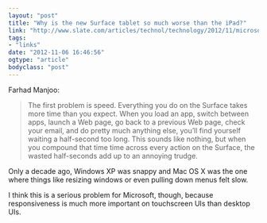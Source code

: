 ```yaml
---
layout: "post"
title: "Why is the new Surface tablet so much worse than the iPad?"
link: "http://www.slate.com/articles/technol/technology/2012/11/microsoft_surface_why_is_the_new_tablet_so_much_worse_than_the_ipad.single.html"
tags: 
- "links"
date: "2012-11-06 16:46:56"
ogtype: "article"
bodyclass: "post"
---
```


Farhad Manjoo:

> The first problem is speed. Everything you do on the Surface takes more time than you expect. When you load an app, switch between apps, launch a Web page, go back to a previous Web page, check your email, and do pretty much anything else, you’ll find yourself waiting a half-second too long. This sounds like nothing, but when you compound that time time across every action on the Surface, the wasted half-seconds add up to an annoying trudge.

Only a decade ago, Windows XP was snappy and Mac OS X was the one where things like resizing windows or even pulling down menus felt slow.

I think this is a serious problem for Microsoft, though, because responsiveness is much more important on touchscreen UIs than desktop UIs.